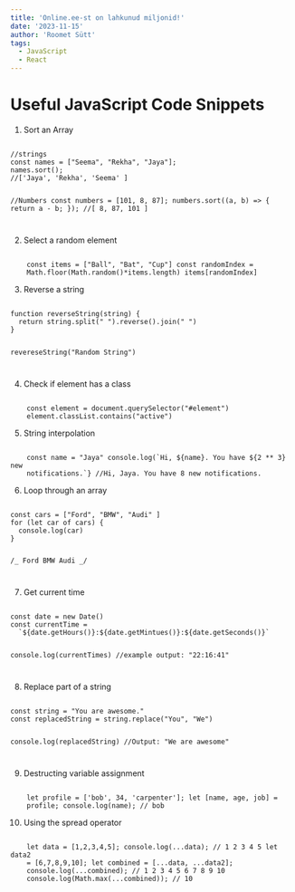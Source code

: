 ```yaml
---
title: 'Online.ee-st on lahkunud miljonid!'
date: '2023-11-15'
author: 'Roomet Sütt'
tags:
  - JavaScript
  - React
---
```


# Useful JavaScript Code Snippets

1. Sort an Array

<Code language="javascript">
//strings
const names = ["Seema", "Rekha", "Jaya"];
names.sort();
//['Jaya', 'Rekha', 'Seema' ]

//Numbers
const numbers = [101, 8, 87];
numbers.sort((a, b) => {
return a - b;
});
//[ 8, 87, 101 ]

</Code>

2. Select a random element

<Code language="javascript">
	const items = ["Ball", "Bat", "Cup"] const randomIndex =
	Math.floor(Math.random()*items.length) items[randomIndex]
</Code>

3. Reverse a string

<Code language="javascript">
function reverseString(string) {
  return string.split(" ").reverse().join(" ")
}

revereseString("Random String")

</Code>

4. Check if element has a class

<Code language="javascript">
	const element = document.querySelector("#element")
	element.classList.contains("active")
</Code>

5. String interpolation

<Code language="javascript">
	const name = "Jaya" console.log(`Hi, ${name}. You have ${2 ** 3} new
	notifications.`} //Hi, Jaya. You have 8 new notifications.
</Code>

6. Loop through an array

<Code language="javascript">
const cars = ["Ford", "BMW", "Audi" ]
for (let car of cars) {
  console.log(car)
}

/_
Ford
BMW
Audi
_/

</Code>

7. Get current time

<Code language="javascript">
const date = new Date()
const currentTime = 
  `${date.getHours()}:${date.getMintues()}:${date.getSeconds()}`

console.log(currentTimes)
//example output: "22:16:41"

</Code>

8. Replace part of a string

<Code language="javascript">
const string = "You are awesome."
const replacedString = string.replace("You", "We")

console.log(replacedString) //Output: "We are awesome"

</Code>

9. Destructing variable assignment

<Code language="javascript">
	let profile = ['bob', 34, 'carpenter']; let [name, age, job] =
	profile; console.log(name); // bob
</Code>

10. Using the spread operator

<Code language="javascript">
	let data = [1,2,3,4,5]; console.log(...data); // 1 2 3 4 5 let data2
	= [6,7,8,9,10]; let combined = [...data, ...data2];
	console.log(...combined); // 1 2 3 4 5 6 7 8 9 10
	console.log(Math.max(...combined)); // 10
</Code>
